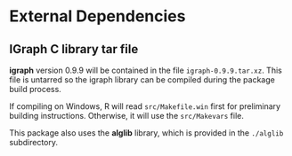 # External Dependencies

## IGraph C library tar file
**igraph** version 0.9.9 will be contained in the file `igraph-0.9.9.tar.xz`. This file is untarred so the igraph library can be compiled during the package build process.

If compiling on Windows, R will read `src/Makefile.win` first for preliminary building instructions. Otherwise, it will use the `src/Makevars` file.

This package also uses the **alglib** library, which is provided in the `./alglib` subdirectory.